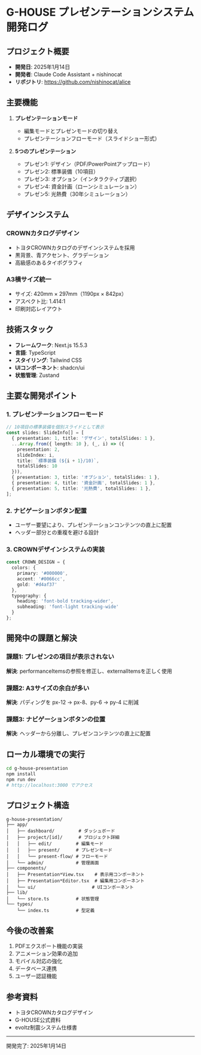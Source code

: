 # G-HOUSE プレゼンテーションシステム 開発ログ

## プロジェクト概要
- **開発日**: 2025年1月14日
- **開発者**: Claude Code Assistant + nishinocat
- **リポジトリ**: https://github.com/nishinocat/alice

## 主要機能
1. **プレゼンテーションモード**
   - 編集モードとプレゼンモードの切り替え
   - プレゼンテーションフローモード（スライドショー形式）

2. **5つのプレゼンテーション**
   - プレゼン1: デザイン（PDF/PowerPointアップロード）
   - プレゼン2: 標準装備（10項目）
   - プレゼン3: オプション（インタラクティブ選択）
   - プレゼン4: 資金計画（ローンシミュレーション）
   - プレゼン5: 光熱費（30年シミュレーション）

## デザインシステム
### CROWNカタログデザイン
- トヨタCROWNカタログのデザインシステムを採用
- 黒背景、青アクセント、グラデーション
- 高級感のあるタイポグラフィ

### A3横サイズ統一
- サイズ: 420mm × 297mm（1190px × 842px）
- アスペクト比: 1.414:1
- 印刷対応レイアウト

## 技術スタック
- **フレームワーク**: Next.js 15.5.3
- **言語**: TypeScript
- **スタイリング**: Tailwind CSS
- **UIコンポーネント**: shadcn/ui
- **状態管理**: Zustand

## 主要な開発ポイント

### 1. プレゼンテーションフローモード
```typescript
// 10項目の標準装備を個別スライドとして表示
const slides: SlideInfo[] = [
  { presentation: 1, title: 'デザイン', totalSlides: 1 },
  ...Array.from({ length: 10 }, (_, i) => ({
    presentation: 2,
    slideIndex: i,
    title: `標準装備 (${i + 1}/10)`,
    totalSlides: 10
  })),
  { presentation: 3, title: 'オプション', totalSlides: 1 },
  { presentation: 4, title: '資金計画', totalSlides: 1 },
  { presentation: 5, title: '光熱費', totalSlides: 1 },
];
```

### 2. ナビゲーションボタン配置
- ユーザー要望により、プレゼンテーションコンテンツの直上に配置
- ヘッダー部分との重複を避ける設計

### 3. CROWNデザインシステムの実装
```typescript
const CROWN_DESIGN = {
  colors: {
    primary: '#000000',
    accent: '#0066cc',
    gold: '#d4af37'
  },
  typography: {
    heading: 'font-bold tracking-wider',
    subheading: 'font-light tracking-wide'
  }
};
```

## 開発中の課題と解決

### 課題1: プレゼン2の項目が表示されない
**解決**: performanceItemsの参照を修正し、externalItemsを正しく使用

### 課題2: A3サイズの余白が多い
**解決**: パディングを px-12 → px-8、py-6 → py-4 に削減

### 課題3: ナビゲーションボタンの位置
**解決**: ヘッダーから分離し、プレゼンコンテンツの直上に配置

## ローカル環境での実行
```bash
cd g-house-presentation
npm install
npm run dev
# http://localhost:3000 でアクセス
```

## プロジェクト構造
```
g-house-presentation/
├── app/
│   ├── dashboard/         # ダッシュボード
│   ├── project/[id]/      # プロジェクト詳細
│   │   ├── edit/         # 編集モード
│   │   ├── present/      # プレゼンモード
│   │   └── present-flow/ # フローモード
│   └── admin/            # 管理画面
├── components/
│   ├── Presentation*View.tsx    # 表示用コンポーネント
│   ├── Presentation*Editor.tsx  # 編集用コンポーネント
│   └── ui/                     # UIコンポーネント
├── lib/
│   └── store.ts          # 状態管理
└── types/
    └── index.ts          # 型定義
```

## 今後の改善案
1. PDFエクスポート機能の実装
2. アニメーション効果の追加
3. モバイル対応の強化
4. データベース連携
5. ユーザー認証機能

## 参考資料
- トヨタCROWNカタログデザイン
- G-HOUSE公式資料
- evoltz制震システム仕様書

---
開発完了: 2025年1月14日